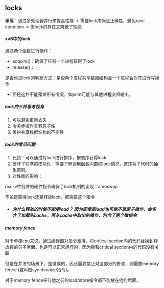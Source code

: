 ## locks



**矛盾**：通过多处理器并行来提高性能  ->  需要lock来保证正确性，避免race condition  ->   但lock的存在又降低了性能



#### xv6中的lock

通过两个函数进行操作：

- acquire()：确保了只有一个进程获得了lock
- release()：

是否添加lock的判断方式：是否两个进程共享数据结构且一个进程会对其进行写操作

- 但是这并不能覆盖所有情况，如print可能与其他进程交织输出。



##### lock的三种思考视角

1. 可以避免更新丢失
2. 令多步操作具有原子性
3. 维护共享数据结构的不变性



##### lock的常见问题

1. 死锁：可以通过对lock进行排序，按顺序获得lock
2. 破坏了程序的模块化：需要了解调用函数内部的lock情况，这违背了代码的抽象原则。
3. 对性能的影响：



risc-v中特殊的硬件指令确保了lock机制的实现：amoswap

不论是获得lock还是释放lock，都需要这个指令

- ##### 为什么释放的时候不能用load？   因为即使是load也可能不是原子操作，会包含了加载到cache，再从cache中取出的操作，包含了两个微指令



##### memory fence

对于单核cpu来说，通过编译器对指令重排，将critical section内的代码替换到释放锁的句子后面，也是可以正常运行的，因为锁和critical section内的代码没有关联

但是在并法的场景下，是错误的，因此需要禁止对这部分的修改，则需要memory fence (或叫做synchronize指令)。

对于memory fence任何他之前的load/store指令都不能放在他的后面。



